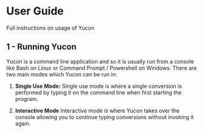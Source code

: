 # User Guide
Full instructions on usage of Yucon

## 1 - Running Yucon
Yucon is a command line application and so it is usually run from a console like
Bash on Linux or Command Prompt / Powershell on Windows. There are two main modes
which Yucon can be run in:
1. **Single Use Mode:** Single use mode is where a single conversion is performed
   by typing it on the command line when first starting the program.

2. **Interactive Mode** Interactive mode is where Yucon takes over the console
   allowing you to continue typing conversions without invoking it again.
